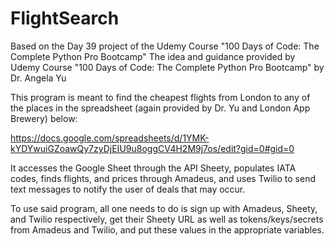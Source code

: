# FlightSearch

Based on the Day 39 project of the Udemy Course "100 Days of Code: The Complete Python Pro Bootcamp"
The idea and guidance provided by Udemy Course "100 Days of Code: The Complete Python Pro Bootcamp" by Dr. Angela Yu

This program is meant to find the cheapest flights from London to any of the places in the spreadsheet (again provided by Dr. Yu and London App Brewery) below:

https://docs.google.com/spreadsheets/d/1YMK-kYDYwuiGZoawQy7zyDjEIU9u8oggCV4H2M9j7os/edit?gid=0#gid=0 

It accesses the Google Sheet through the API Sheety, populates IATA codes, finds flights, and prices through Amadeus, 
and uses Twilio to send text messages to notify the user of deals that may occur. 

To use said program, all one needs to do is sign up with Amadeus, Sheety, and Twilio respectively, get their Sheety URL as well as tokens/keys/secrets from Amadeus and Twilio, and put these values in the appropriate variables.
